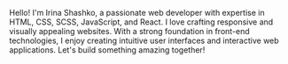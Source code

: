 Hello! I'm Irina Shashko, a passionate web developer with expertise in HTML, CSS, SCSS, JavaScript, and React. I love crafting responsive and visually appealing websites. With a strong foundation in front-end technologies, I enjoy creating intuitive user interfaces and interactive web applications. Let's build something amazing together!
